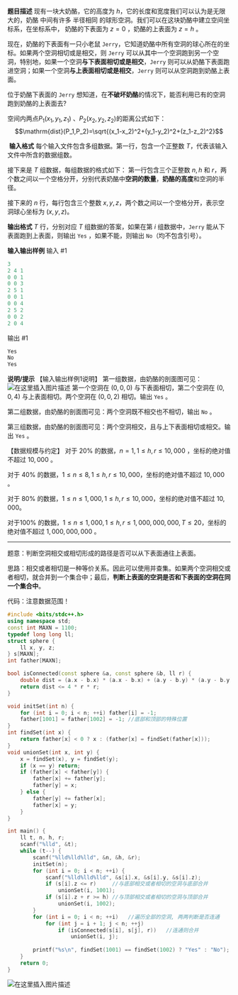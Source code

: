 **题目描述**
现有一块大奶酪，它的高度为 $h$，它的长度和宽度我们可以认为是无限大的，奶酪 中间有许多 半径相同 的球形空洞。我们可以在这块奶酪中建立空间坐标系，在坐标系中， 奶酪的下表面为 $z=0$ ，奶酪的上表面为 $z=h$ 。

现在，奶酪的下表面有一只小老鼠 `Jerry`，它知道奶酪中所有空洞的球心所在的坐 标。如果两个空洞相切或是相交，则 `Jerry` 可以从其中一个空洞跑到另一个空洞，特别地，如果一个空洞**与下表面相切或是相交**，`Jerry` 则可以从奶酪下表面跑进空洞；如果一个空洞**与上表面相切或是相交**，`Jerry` 则可以从空洞跑到奶酪上表面。

位于奶酪下表面的 `Jerry` 想知道，在**不破坏奶酪**的情况下，能否利用已有的空洞跑到奶酪的上表面去?

空间内两点$P_1(x_1,y_1,z_1)$ 、$P_2(x_2,y_2,z_2)$的距离公式如下：
$$\mathrm{dist}(P_1,P_2)=\sqrt{(x_1-x_2)^2+(y_1-y_2)^2+(z_1-z_2)^2}$$

​
**输入格式**
每个输入文件包含多组数据。第一行，包含一个正整数 $T$，代表该输入文件中所含的数据组数。

接下来是 $T$ 组数据，每组数据的格式如下： 第一行包含三个正整数 $n,h$ 和 $r$，两个数之间以一个空格分开，分别代表奶酪中**空洞的数量**，**奶酪的高度**和空洞的半径。

接下来的 $n$ 行，每行包含三个整数 $x,y,z$，两个数之间以一个空格分开，表示空洞球心坐标为 $(x,y,z)$。

**输出格式**
$T$ 行，分别对应 $T$ 组数据的答案，如果在第 $i$ 组数据中，`Jerry` 能从下表面跑到上表面，则输出 `Yes` ，如果不能，则输出 `No`（均不包含引号）。

**输入输出样例**
输入 #1
```cpp
3 
2 4 1 
0 0 1 
0 0 3 
2 5 1 
0 0 1 
0 0 4 
2 5 2 
0 0 2 
2 0 4
```
输出 #1
```cpp
Yes
No
Yes
```

**说明/提示**
【输入输出样例1说明】
第一组数据，由奶酪的剖面图可见：
![在这里插入图片描述](https://img-blog.csdnimg.cn/20200610115424524.png)
第一个空洞在 $(0,0,0)$ 与下表面相切，第二个空洞在 $(0,0,4)$ 与上表面相切。两个空洞在 $(0,0,2)$ 相切。输出 `Yes` 。

第二组数据，由奶酪的剖面图可见：两个空洞既不相交也不相切，输出 `No` 。

第三组数据，由奶酪的剖面图可见：两个空洞相交，且与上下表面相切或相交。输出 `Yes` 。

【数据规模与约定】
对于 $20\%$ 的数据，$n=1,1 \le h, r \le 10,000$ ，坐标的绝对值不超过 $10,000$ 。

对于 $40\%$ 的数据，$1 \le n \le 8, 1 \le h, r \le 10,000$，坐标的绝对值不超过 $10,000$ 。

对于 $80\%$ 的数据，$1 \le n \le 1,000, 1 \le h , r \le 10,000$，坐标的绝对值不超过 $10,000$。

对于$100\%$ 的数据，$1 \le n \le 1,000,1 \le h , r \le 1,000,000,000, T \le 20$，坐标的绝对值不超过 $1,000,000,000$ 。

---
题意：判断空洞相交或相切形成的路径是否可以从下表面通往上表面。

思路：相交或者相切是一种等价关系。因此可以使用并查集。如果两个空洞相交或者相切，就合并到一个集合中；最后，**判断上表面的空洞是否和下表面的空洞在同一个集合中**。

代码：注意数据范围！
```cpp
#include <bits/stdc++.h>
using namespace std;
const int MAXN = 1100;
typedef long long ll;
struct sphere {
	ll x, y, z;
} s[MAXN];
int father[MAXN];

bool isConnected(const sphere &a, const sphere &b, ll r) {
	double dist = (a.x - b.x) * (a.x - b.x) + (a.y - b.y) * (a.y - b.y) + (a.z - b.z) * (a.z - b.z); 
	return dist <= 4 * r * r;	
}

void initSet(int n) {
	for (int i = 0; i < n; ++i) father[i] = -1;
	father[1001] = father[1002] = -1; //底部和顶部的特殊位置  
}
int findSet(int x) {
	return father[x] < 0 ? x : (father[x] = findSet(father[x]));
}
void unionSet(int x, int y) {
	x = findSet(x), y = findSet(y);
	if (x == y) return;
	if (father[x] < father[y]) {
		father[x] += father[y];
		father[y] = x;
	} else {
		father[y] += father[x];
		father[x] = y;
	}
}

int main() { 
	ll t, n, h, r;
	scanf("%lld", &t);
	while (t--) {
		scanf("%lld%lld%lld", &n, &h, &r);
		initSet(n);
		for (int i = 0; i < n; ++i) {
			scanf("%lld%lld%lld", &s[i].x, &s[i].y, &s[i].z);
			if (s[i].z <= r)	 //与底部相交或者相切的空洞与底部合并
				unionSet(i, 1001);
			if (s[i].z + r >= h) //与顶部相交或者相切的空洞与顶部合并
				unionSet(i, 1002);  
		}  
		for (int i = 0; i < n; ++i)   //遍历全部的空洞, 两两判断是否连通 
			for (int j = i + 1; j < n; ++j)  
				if (isConnected(s[i], s[j], r))   //连通则合并 
					unionSet(i, j);  
 
		printf("%s\n", findSet(1001) == findSet(1002) ? "Yes" : "No");
	}
	return 0;
}
```
![在这里插入图片描述](https://img-blog.csdnimg.cn/202006101318549.png?x-oss-process=image/watermark,type_ZmFuZ3poZW5naGVpdGk,shadow_10,text_aHR0cHM6Ly9ibG9nLmNzZG4ubmV0L215UmVhbGl6YXRpb24=,size_16,color_FFFFFF,t_70) 
